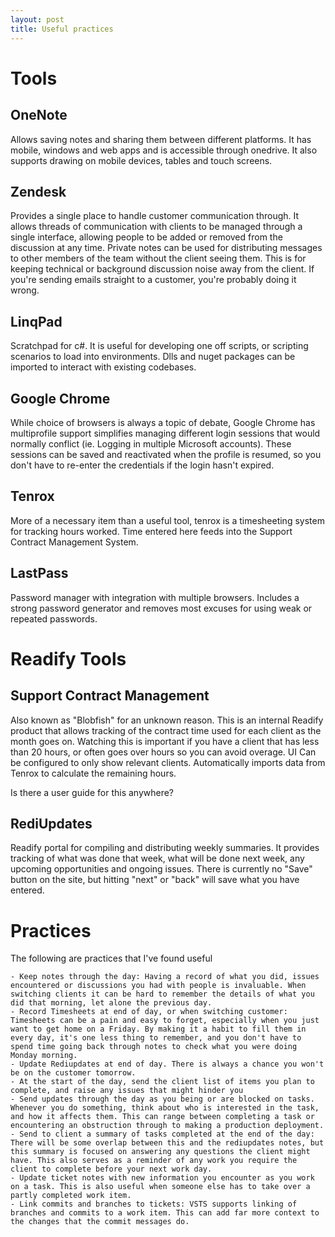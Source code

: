```yaml
---
layout: post
title: Useful practices
---
```


# Tools
## OneNote
Allows saving notes and sharing them between different platforms. It has mobile, windows and web apps and is accessible through onedrive. It also supports drawing on mobile devices, tables and touch screens.

## Zendesk
Provides a single place to handle customer communication through. It allows threads of communication with clients to be managed through a single interface, allowing people to be added or removed from the discussion at any time. Private notes can be used for distributing messages to other members of the team without the client seeing them. This is for keeping technical or background discussion noise away from the client. If you're sending emails straight to a customer, you're probably doing it wrong.

## LinqPad
Scratchpad for c#. It is useful for developing one off scripts, or scripting scenarios to load into environments. Dlls and nuget packages can be imported to interact with existing codebases.

## Google Chrome
While choice of browsers is always a topic of debate, Google Chrome has multiprofile support simplifies managing different login sessions that would normally conflict (ie. Logging in multiple Microsoft accounts). These sessions can be saved and reactivated when the profile is resumed, so you don't have to re-enter the credentials if the login hasn't expired. 

## Tenrox
More of a necessary item than a useful tool, tenrox is a timesheeting system for tracking hours worked. Time entered here feeds into the Support Contract Management System.

## LastPass
Password manager with integration with multiple browsers. Includes a strong password generator and removes most excuses for using weak or repeated passwords.

# Readify Tools

## Support Contract Management
Also known as "Blobfish" for an unknown reason. This is an internal Readify product that allows tracking of the contract time used for each client as the month goes on. Watching this is important if you have a client that has less than 20 hours, or often goes over hours so you can avoid overage. UI Can be configured to only show relevant clients. Automatically imports data from Tenrox to calculate the remaining hours.

Is there a user guide for this anywhere?

## RediUpdates
Readify portal for compiling and distributing weekly summaries. It provides tracking of what was done that week, what will be done next week, any upcoming opportunities and ongoing issues. There is currently no "Save" button on the site, but hitting "next" or "back" will save what you have entered.

# Practices

The following are practices that I've found useful 

	- Keep notes through the day: Having a record of what you did, issues encountered or discussions you had with people is invaluable. When switching clients it can be hard to remember the details of what you did that morning, let alone the previous day.
	- Record Timesheets at end of day, or when switching customer: Timesheets can be a pain and easy to forget, especially when you just want to get home on a Friday. By making it a habit to fill them in every day, it's one less thing to remember, and you don't have to spend time going back through notes to check what you were doing Monday morning.
	- Update Rediupdates at end of day. There is always a chance you won't be on the customer tomorrow. 
	- At the start of the day, send the client list of items you plan to complete, and raise any issues that might hinder you
	- Send updates through the day as you being or are blocked on tasks. Whenever you do something, think about who is interested in the task, and how it affects them. This can range between completing a task or encountering an obstruction through to making a production deployment.
	- Send to client a summary of tasks completed at the end of the day: There will be some overlap between this and the rediupdates notes, but this summary is focused on answering any questions the client might have. This also serves as a reminder of any work you require the client to complete before your next work day.
	- Update ticket notes with new information you encounter as you work on a task. This is also useful when someone else has to take over a partly completed work item.
	- Link commits and branches to tickets: VSTS supports linking of branches and commits to a work item. This can add far more context to the changes that the commit messages do.
